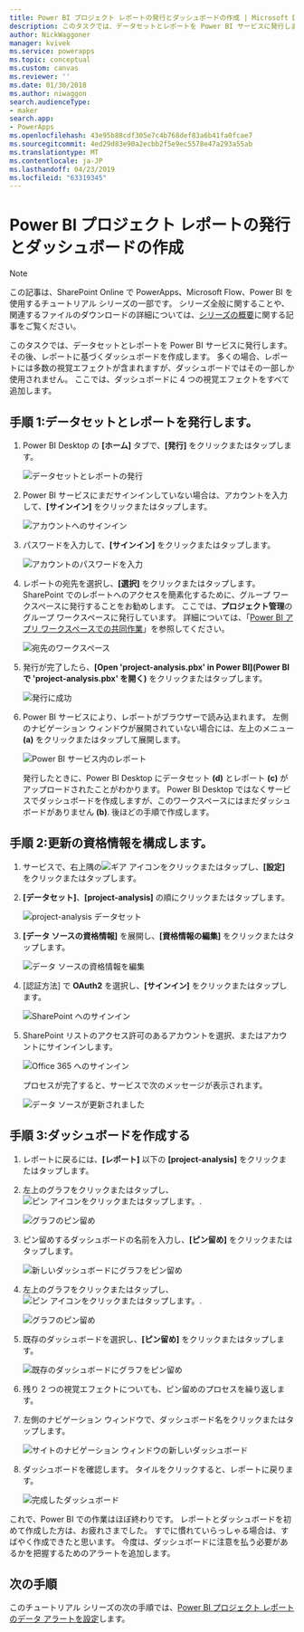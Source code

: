 ```yaml
---
title: Power BI プロジェクト レポートの発行とダッシュボードの作成 | Microsoft Docs
description: このタスクでは、データセットとレポートを Power BI サービスに発行します。その後、レポートに基づくダッシュボードを作成します。
author: NickWaggoner
manager: kvivek
ms.service: powerapps
ms.topic: conceptual
ms.custom: canvas
ms.reviewer: ''
ms.date: 01/30/2018
ms.author: niwaggon
search.audienceType:
- maker
search.app:
- PowerApps
ms.openlocfilehash: 43e95b88cdf305e7c4b768def83a6b41fa0fcae7
ms.sourcegitcommit: 4ed29d83e90a2ecbb2f5e9ec5578e47a293a55ab
ms.translationtype: MT
ms.contentlocale: ja-JP
ms.lasthandoff: 04/23/2019
ms.locfileid: "63319345"
---
```

# <a name="publish-the-power-bi-project-report-and-create-a-dashboard"></a>Power BI プロジェクト レポートの発行とダッシュボードの作成
> [!NOTE]
> この記事は、SharePoint Online で PowerApps、Microsoft Flow、Power BI を使用するチュートリアル シリーズの一部です。 シリーズ全般に関することや、関連するファイルのダウンロードの詳細については、[シリーズの概要](sharepoint-scenario-intro.md)に関する記事をご覧ください。

このタスクでは、データセットとレポートを Power BI サービスに発行します。その後、レポートに基づくダッシュボードを作成します。 多くの場合、レポートには多数の視覚エフェクトが含まれますが、ダッシュボードではその一部しか使用されません。 ここでは、ダッシュボードに 4 つの視覚エフェクトをすべて追加します。

## <a name="step-1-publish-the-dataset-and-report"></a>手順 1:データセットとレポートを発行します。
1. Power BI Desktop の **[ホーム]** タブで、**[発行]** をクリックまたはタップします。
   
    ![データセットとレポートの発行](./media/sharepoint-scenario-publish-report/06-01-01-publish.png)
2. Power BI サービスにまだサインインしていない場合は、アカウントを入力して、**[サインイン]** をクリックまたはタップします。
   
    ![アカウントへのサインイン](./media/sharepoint-scenario-publish-report/06-01-02-account.png)
3. パスワードを入力して、**[サインイン]** をクリックまたはタップします。
   
    ![アカウントのパスワードを入力](./media/sharepoint-scenario-publish-report/06-01-03-password.png)
4. レポートの宛先を選択し、**[選択]** をクリックまたはタップします。 SharePoint でのレポートへのアクセスを簡素化するために、グループ ワークスペースに発行することをお勧めします。 ここでは、**プロジェクト管理**のグループ ワークスペースに発行しています。 詳細については、「[Power BI アプリ ワークスペースでの共同作業](https://docs.microsoft.com/power-bi/service-collaborate-power-bi-workspace)」を参照してください。
   
    ![宛先のワークスペース](./media/sharepoint-scenario-publish-report/06-01-04-workspace.png)
5. 発行が完了したら、**[Open 'project-analysis.pbx' in Power BI]\(Power BI で 'project-analysis.pbx' を開く\)** をクリックまたはタップします。
   
    ![発行に成功](./media/sharepoint-scenario-publish-report/06-01-05-open-report.png)
6. Power BI サービスにより、レポートがブラウザーで読み込まれます。 左側のナビゲーション ウィンドウが展開されていない場合には、左上のメニュー **(a)** をクリックまたはタップして展開します。
   
    ![Power BI サービス内のレポート](./media/sharepoint-scenario-publish-report/06-01-06-service-report.png)
   
    発行したときに、Power BI Desktop にデータセット **(d)** とレポート **(c)** がアップロードされたことがわかります。 Power BI Desktop ではなくサービスでダッシュボードを作成しますが、このワークスペースにはまだダッシュボードがありません **(b)**. 後ほどの手順で作成します。

## <a name="step-2-configure-credentials-for-refresh"></a>手順 2:更新の資格情報を構成します。
1. サービスで、右上隅の![ギア アイコン](./media/sharepoint-scenario-publish-report/icon-gear.png)をクリックまたはタップし、**[設定]** をクリックまたはタップします。
2. **[データセット]**、**[project-analysis]** の順にクリックまたはタップします。
   
    ![project-analysis データセット](./media/sharepoint-scenario-publish-report/06-01-07-dataset.png)
3. **[データ ソースの資格情報]** を展開し、**[資格情報の編集]** をクリックまたはタップします。
   
    ![データ ソースの資格情報を編集](./media/sharepoint-scenario-publish-report/06-01-08-credentials.png)
4. [認証方法] で **OAuth2** を選択し、**[サインイン]** をクリックまたはタップします。
   
    ![SharePoint へのサインイン](./media/sharepoint-scenario-publish-report/06-01-09-sign-in.png)
5. SharePoint リストのアクセス許可のあるアカウントを選択、またはアカウントにサインインします。
   
    ![Office 365 へのサインイン](./media/sharepoint-scenario-publish-report/06-01-10-account.png)
   
    プロセスが完了すると、サービスで次のメッセージが表示されます。
   
    ![データ ソースが更新されました](./media/sharepoint-scenario-publish-report/06-01-11-updated.png)

## <a name="step-3-create-a-dashboard"></a>手順 3:ダッシュボードを作成する

1. レポートに戻るには、**[レポート]** 以下の **[project-analysis]** をクリックまたはタップします。

1. 左上のグラフをクリックまたはタップし、 ![ピン アイコンをクリックまたはタップします。](./media/sharepoint-scenario-publish-report/icon-pin.png).
   
    ![グラフのピン留め](./media/sharepoint-scenario-publish-report/06-01-12-pin-projected.png)
2. ピン留めするダッシュボードの名前を入力し、**[ピン留め]** をクリックまたはタップします。
   
    ![新しいダッシュボードにグラフをピン留め](./media/sharepoint-scenario-publish-report/06-01-13-pin-new.png)
3. 左上のグラフをクリックまたはタップし、 ![ピン アイコンをクリックまたはタップします。](./media/sharepoint-scenario-publish-report/icon-pin.png).
   
    ![グラフのピン留め](./media/sharepoint-scenario-publish-report/06-01-14-pin-variance.png)
4. 既存のダッシュボードを選択し、**[ピン留め]** をクリックまたはタップします。
   
    ![既存のダッシュボードにグラフをピン留め](./media/sharepoint-scenario-publish-report/06-01-15-pin-existing.png)

5. 残り 2 つの視覚エフェクトについても、ピン留めのプロセスを繰り返します。

6. 左側のナビゲーション ウィンドウで、ダッシュボード名をクリックまたはタップします。
   
    ![サイトのナビゲーション ウィンドウの新しいダッシュボード](./media/sharepoint-scenario-publish-report/06-01-16-dashboard-menu.png)

7. ダッシュボードを確認します。 タイルをクリックすると、レポートに戻ります。
   
    ![完成したダッシュボード](./media/sharepoint-scenario-publish-report/06-01-17-dashboard-completed.png)

これで、Power BI での作業はほぼ終わりです。 レポートとダッシュボードを初めて作成した方は、お疲れさまでした。 すでに慣れていらっしゃる場合は、すばやく作成できたと思います。 今度は、ダッシュボードに注意を払う必要があるかを把握するためのアラートを追加します。

## <a name="next-steps"></a>次の手順
このチュートリアル シリーズの次の手順では、[Power BI プロジェクト レポートのデータ アラートを設定](sharepoint-scenario-alerts-flow.md)します。

